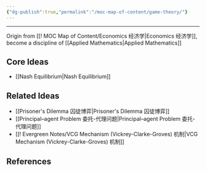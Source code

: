 ```yaml
---
{"dg-publish":true,"permalink":"/moc-map-of-content/game-theory/"}
---
```



---

Origin from [[! MOC Map of Content/Economics 经济学\|Economics 经济学]], become a discipline of [[Applied Mathematics\|Applied Mathematics]] 

## Core Ideas
- [[Nash Equilibrium\|Nash Equilibrium]]


## Related Ideas
- [[Prisoner's Dilemma 囚徒博弈\|Prisoner's Dilemma 囚徒博弈]]
- [[Principal–agent Problem 委托-代理问题\|Principal–agent Problem 委托-代理问题]]
- [[! Evergreen Notes/VCG Mechanism (Vickrey-Clarke-Groves) 机制\|VCG Mechanism (Vickrey-Clarke-Groves) 机制]] 




## References

